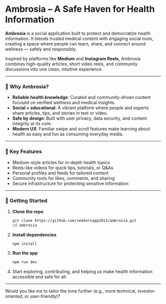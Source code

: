 
# Ambrosia – A Safe Haven for Health Information

**Ambrosia** is a social application built to protect and democratize health information. It blends trusted medical content with engaging social tools, creating a space where people can learn, share, and connect around wellness — safely and responsibly.

Inspired by platforms like **Medium** and **Instagram Reels**, Ambrosia combines high-quality articles, short video reels, and community discussions into one clean, intuitive experience.

---

### 🌟 Why Ambrosia?

* **Reliable health knowledge**: Curated and community-driven content focused on verified wellness and medical insights.
* **Social + educational**: A vibrant platform where people and experts share articles, tips, and stories in text or video.
* **Safe by design**: Built with user privacy, data security, and content integrity at its core.
* **Modern UX**: Familiar swipe and scroll features make learning about health as easy and fun as consuming everyday media.

---

### 📌 Key Features

* Medium-style articles for in-depth health topics
* Reels-like videos for quick tips, tutorials, or Q\&As
* Personal profiles and feeds for tailored content
* Community tools for likes, comments, and sharing
* Secure infrastructure for protecting sensitive information

---

### 🚀 Getting Started

1. **Clone the repo**

   ```bash
   git clone https://github.com/seekersapp2013/ambrosia.git
   cd ambrosia
   ```
2. **Install dependencies**

   ```bash
   npm install
   ```
3. **Run the app**

   ```bash
   npm run dev
   ```
4. Start exploring, contributing, and helping us make health information accessible and safe for all.

---

Would you like me to tailor the tone further (e.g., more technical, investor-oriented, or user-friendly)?
